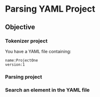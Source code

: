 # Parsing YAML Project
## Objective


### Tokenizer project
You have a YAML file containing:
```
name:ProjectOne
version:1
````


### Parsing project


### Search an element in the YAML file
